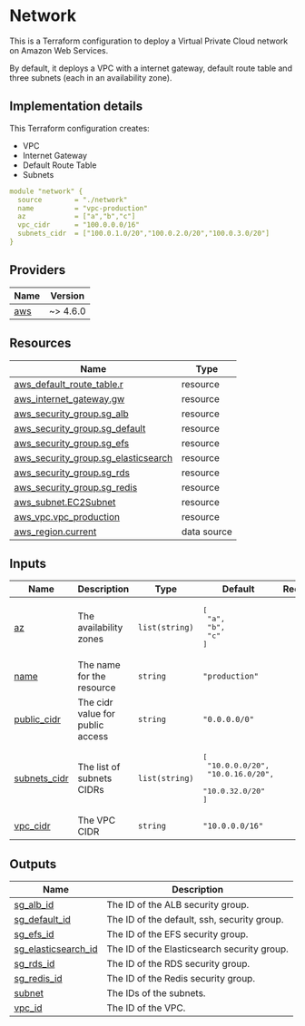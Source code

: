 # Network
This is a Terraform configuration to deploy a Virtual Private Cloud network on Amazon Web Services.

By default, it deploys a VPC with a internet gateway, default route table and three subnets (each in an availability zone).

## Implementation details

This Terraform configuration creates:

- VPC
- Internet Gateway
- Default Route Table
- Subnets


```yaml
module "network" {
  source        = "./network"
  name          = "vpc-production"
  az            = ["a","b","c"]
  vpc_cidr      = "100.0.0.0/16"
  subnets_cidr  = ["100.0.1.0/20","100.0.2.0/20","100.0.3.0/20"]
}
```
<!-- BEGIN_TF_DOCS -->
## Providers

| Name | Version |
|------|---------|
| <a name="provider_aws"></a> [aws](#provider\_aws) | ~> 4.6.0 |

## Resources

| Name | Type |
|------|------|
| [aws_default_route_table.r](https://registry.terraform.io/providers/hashicorp/aws/latest/docs/resources/default_route_table) | resource |
| [aws_internet_gateway.gw](https://registry.terraform.io/providers/hashicorp/aws/latest/docs/resources/internet_gateway) | resource |
| [aws_security_group.sg_alb](https://registry.terraform.io/providers/hashicorp/aws/latest/docs/resources/security_group) | resource |
| [aws_security_group.sg_default](https://registry.terraform.io/providers/hashicorp/aws/latest/docs/resources/security_group) | resource |
| [aws_security_group.sg_efs](https://registry.terraform.io/providers/hashicorp/aws/latest/docs/resources/security_group) | resource |
| [aws_security_group.sg_elasticsearch](https://registry.terraform.io/providers/hashicorp/aws/latest/docs/resources/security_group) | resource |
| [aws_security_group.sg_rds](https://registry.terraform.io/providers/hashicorp/aws/latest/docs/resources/security_group) | resource |
| [aws_security_group.sg_redis](https://registry.terraform.io/providers/hashicorp/aws/latest/docs/resources/security_group) | resource |
| [aws_subnet.EC2Subnet](https://registry.terraform.io/providers/hashicorp/aws/latest/docs/resources/subnet) | resource |
| [aws_vpc.vpc_production](https://registry.terraform.io/providers/hashicorp/aws/latest/docs/resources/vpc) | resource |
| [aws_region.current](https://registry.terraform.io/providers/hashicorp/aws/latest/docs/data-sources/region) | data source |

## Inputs

| Name | Description | Type | Default | Required |
|------|-------------|------|---------|:--------:|
| <a name="input_az"></a> [az](#input\_az) | The availability zones | `list(string)` | <pre>[<br>  "a",<br>  "b",<br>  "c"<br>]</pre> | no |
| <a name="input_name"></a> [name](#input\_name) | The name for the resource | `string` | `"production"` | no |
| <a name="input_public_cidr"></a> [public\_cidr](#input\_public\_cidr) | The cidr value for public access | `string` | `"0.0.0.0/0"` | no |
| <a name="input_subnets_cidr"></a> [subnets\_cidr](#input\_subnets\_cidr) | The list of subnets CIDRs | `list(string)` | <pre>[<br>  "10.0.0.0/20",<br>  "10.0.16.0/20",<br>  "10.0.32.0/20"<br>]</pre> | no |
| <a name="input_vpc_cidr"></a> [vpc\_cidr](#input\_vpc\_cidr) | The VPC CIDR | `string` | `"10.0.0.0/16"` | no |

## Outputs

| Name | Description |
|------|-------------|
| <a name="output_sg_alb_id"></a> [sg\_alb\_id](#output\_sg\_alb\_id) | The ID of the ALB security group. |
| <a name="output_sg_default_id"></a> [sg\_default\_id](#output\_sg\_default\_id) | The ID of the default, ssh, security group. |
| <a name="output_sg_efs_id"></a> [sg\_efs\_id](#output\_sg\_efs\_id) | The ID of the EFS security group. |
| <a name="output_sg_elasticsearch_id"></a> [sg\_elasticsearch\_id](#output\_sg\_elasticsearch\_id) | The ID of the Elasticsearch security group. |
| <a name="output_sg_rds_id"></a> [sg\_rds\_id](#output\_sg\_rds\_id) | The ID of the RDS security group. |
| <a name="output_sg_redis_id"></a> [sg\_redis\_id](#output\_sg\_redis\_id) | The ID of the Redis security group. |
| <a name="output_subnet"></a> [subnet](#output\_subnet) | The IDs of the subnets. |
| <a name="output_vpc_id"></a> [vpc\_id](#output\_vpc\_id) | The ID of the VPC. |
<!-- END_TF_DOCS -->